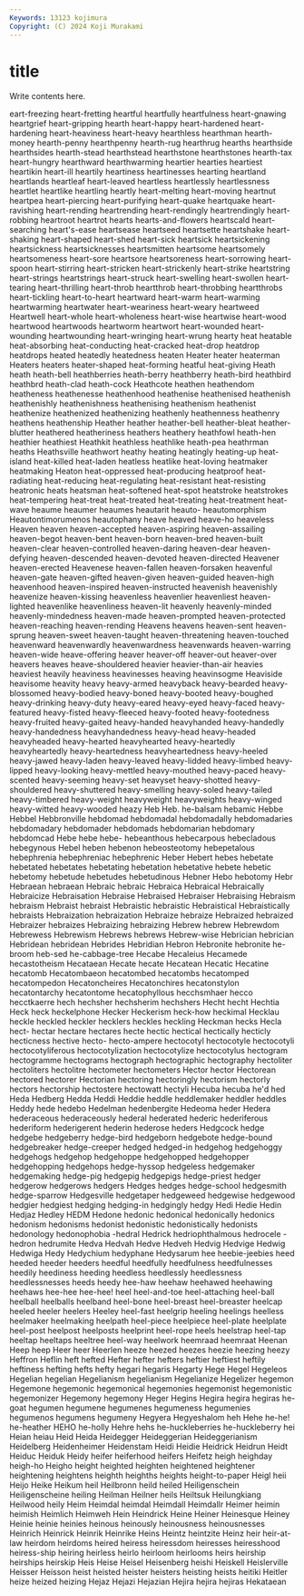 ```yaml
---
Keywords: 13123 kojimura
Copyright: (C) 2024 Koji Murakami
---
```


# title

Write contents here.



eart-freezing heart-fretting heartful heartfully heartfulness heart-gnawing heartgrief heart-gripping
hearth heart-happy heart-hardened heart-hardening heart-heaviness heart-heavy hearthless hearthman hearth-money hearth-penny
hearthpenny hearth-rug hearthrug hearths hearthside hearthsides hearth-stead hearthstead hearthstone hearthstones
hearth-tax heart-hungry hearthward hearthwarming heartier hearties heartiest heartikin heart-ill heartily
heartiness heartinesses hearting heartland heartlands heartleaf heart-leaved heartless heartlessly heartlessness
heartlet heartlike heartling heartly heart-melting heart-moving heartnut heartpea heart-piercing heart-purifying
heart-quake heartquake heart-ravishing heart-rending heartrending heart-rendingly heartrendingly heart-robbing heartroot heartrot
hearts hearts-and-flowers heartscald heart-searching heart's-ease heartsease heartseed heartsette heartshake heart-shaking
heart-shaped heart-shed heart-sick heartsick heartsickening heartsickness heartsicknesses heartsmitten heartsome heartsomely
heartsomeness heart-sore heartsore heartsoreness heart-sorrowing heart-spoon heart-stirring heart-stricken heart-strickenly heart-strike
heartstring heart-strings heartstrings heart-struck heart-swelling heart-swollen heart-tearing heart-thrilling heart-throb heartthrob
heart-throbbing heartthrobs heart-tickling heart-to-heart heartward heart-warm heart-warming heartwarming heartwater heart-weariness
heart-weary heartweed Heartwell heart-whole heart-wholeness heart-wise heartwise heart-wood heartwood heartwoods
heartworm heartwort heart-wounded heart-wounding heartwounding heart-wringing heart-wrung hearty heat heatable
heat-absorbing heat-conducting heat-cracked heat-drop heatdrop heatdrops heated heatedly heatedness heaten
Heater heater heaterman Heaters heaters heater-shaped heat-forming heatful heat-giving Heath
heath heath-bell heathberries heath-berry heathberry heath-bird heathbird heathbrd heath-clad heath-cock
Heathcote heathen heathendom heatheness heathenesse heathenhood heathenise heathenised heathenish heathenishly
heathenishness heathenising heathenism heathenist heathenize heathenized heathenizing heathenly heathenness heathenry
heathens heathenship Heather heather heather-bell heather-bleat heather-blutter heathered heatheriness heathers
heathery heathfowl heath-hen heathier heathiest Heathkit heathless heathlike heath-pea heathrman
heaths Heathsville heathwort heathy heating heatingly heating-up heat-island heat-killed heat-laden
heatless heatlike heat-loving heatmaker heatmaking Heaton heat-oppressed heat-producing heatproof heat-radiating
heat-reducing heat-regulating heat-resistant heat-resisting heatronic heats heatsman heat-softened heat-spot heatstroke
heatstrokes heat-tempering heat-treat heat-treated heat-treating heat-treatment heat-wave heaume heaumer heaumes
heautarit heauto- heautomorphism Heautontimorumenos heautophany heave heaved heave-ho heaveless Heaven
heaven heaven-accepted heaven-aspiring heaven-assailing heaven-begot heaven-bent heaven-born heaven-bred heaven-built heaven-clear
heaven-controlled heaven-daring heaven-dear heaven-defying heaven-descended heaven-devoted heaven-directed Heavener heaven-erected Heavenese
heaven-fallen heaven-forsaken heavenful heaven-gate heaven-gifted heaven-given heaven-guided heaven-high heavenhood heaven-inspired
heaven-instructed heavenish heavenishly heavenize heaven-kissing heavenless heavenlier heavenliest heaven-lighted heavenlike
heavenliness heaven-lit heavenly heavenly-minded heavenly-mindedness heaven-made heaven-prompted heaven-protected heaven-reaching heaven-rending
Heavens heavens heaven-sent heaven-sprung heaven-sweet heaven-taught heaven-threatening heaven-touched heavenward heavenwardly
heavenwardness heavenwards heaven-warring heaven-wide heave-offering heaver heaver-off heaver-out heaver-over heavers
heaves heave-shouldered heavier heavier-than-air heavies heaviest heavily heaviness heavinesses heaving
heavinsogme Heaviside heavisome heavity heavy heavy-armed heavyback heavy-bearded heavy-blossomed heavy-bodied
heavy-boned heavy-booted heavy-boughed heavy-drinking heavy-duty heavy-eared heavy-eyed heavy-faced heavy-featured heavy-fisted
heavy-fleeced heavy-footed heavy-footedness heavy-fruited heavy-gaited heavy-handed heavyhanded heavy-handedly heavy-handedness heavyhandedness
heavy-head heavy-headed heavyheaded heavy-hearted heavyhearted heavy-heartedly heavyheartedly heavy-heartedness heavyheartedness heavy-heeled
heavy-jawed heavy-laden heavy-leaved heavy-lidded heavy-limbed heavy-lipped heavy-looking heavy-mettled heavy-mouthed heavy-paced
heavy-scented heavy-seeming heavy-set heavyset heavy-shotted heavy-shouldered heavy-shuttered heavy-smelling heavy-soled heavy-tailed
heavy-timbered heavy-weight heavyweight heavyweights heavy-winged heavy-witted heavy-wooded heazy Heb Heb.
he-balsam hebamic Hebbe Hebbel Hebbronville hebdomad hebdomadal hebdomadally hebdomadaries hebdomadary
hebdomader hebdomads hebdomarian hebdomary hebdomcad Hebe hebe hebe- hebeanthous hebecarpous
hebecladous hebegynous Hebel heben hebenon hebeosteotomy hebepetalous hebephrenia hebephreniac hebephrenic
Heber Hebert hebes hebetate hebetated hebetates hebetating hebetation hebetative hebete
hebetic hebetomy hebetude hebetudes hebetudinous Hebner Hebo hebotomy Hebr Hebraean
hebraean Hebraic hebraic Hebraica Hebraical Hebraically Hebraicize Hebraisation Hebraise Hebraised
Hebraiser Hebraising Hebraism hebraism Hebraist hebraist Hebraistic hebraistic Hebraistical Hebraistically
hebraists Hebraization hebraization Hebraize hebraize Hebraized hebraized Hebraizer hebraizes Hebraizing
hebraizing Hebrew hebrew Hebrewdom Hebrewess Hebrewism Hebrews hebrews Hebrew-wise Hebrician
hebrician Hebridean hebridean Hebrides Hebridian Hebron Hebronite hebronite he-broom heb-sed
he-cabbage-tree Hecabe Hecaleius Hecamede hecastotheism Hecataean Hecate hecate Hecatean Hecatic
Hecatine hecatomb Hecatombaeon hecatombed hecatombs hecatomped hecatompedon Hecatoncheires Hecatonchires hecatonstylon
hecatontarchy hecatontome hecatophyllous hecchsmhaer hecco hecctkaerre hech hechsher hechsherim hechshers
Hecht hecht Hechtia Heck heck heckelphone Hecker Heckerism heck-how heckimal
Hecklau heckle heckled heckler hecklers heckles heckling Heckman hecks Hecla
hect- hectar hectare hectares hecte hectic hectical hectically hecticly hecticness
hective hecto- hecto-ampere hectocotyl hectocotyle hectocotyli hectocotyliferous hectocotylization hectocotylize hectocotylus
hectogram hectogramme hectograms hectograph hectographic hectography hectoliter hectoliters hectolitre hectometer
hectometers Hector hector Hectorean hectored hectorer Hectorian hectoring hectoringly hectorism
hectorly hectors hectorship hectostere hectowatt hectyli Hecuba hecuba he'd hed
Heda Hedberg Hedda Heddi Heddie heddle heddlemaker heddler heddles Heddy
hede hedebo Hedelman hedenbergite Hedeoma heder Hedera hederaceous hederaceously hederal
hederated hederic hederiferous hederiform hederigerent hederin hederose heders Hedgcock hedge
hedgebe hedgeberry hedge-bird hedgeborn hedgebote hedge-bound hedgebreaker hedge-creeper hedged hedged-in
hedgehog hedgehoggy hedgehogs hedgehop hedgehoppe hedgehopped hedgehopper hedgehopping hedgehops hedge-hyssop
hedgeless hedgemaker hedgemaking hedge-pig hedgepig hedgepigs hedge-priest hedger hedgerow hedgerows
hedgers Hedges hedges hedge-school hedgesmith hedge-sparrow Hedgesville hedgetaper hedgeweed hedgewise
hedgewood hedgier hedgiest hedging hedging-in hedgingly hedgy Hedi Hedie Hedin
Hedjaz Hedley HEDM Hedone hedonic hedonical hedonically hedonics hedonism hedonisms
hedonist hedonistic hedonistically hedonists hedonology hedonophobia -hedral Hedrick hedriophthalmous hedrocele
-hedron hedrumite Hedva Hedvah Hedve Hedveh Hedvig Hedvige Hedwig Hedwiga
Hedy Hedychium hedyphane Hedysarum hee heebie-jeebies heed heeded heeder heeders
heedful heedfully heedfulness heedfulnesses heedily heediness heeding heedless heedlessly heedlessness
heedlessnesses heeds heedy hee-haw heehaw heehawed heehawing heehaws hee-hee hee-hee!
heel heel-and-toe heel-attaching heel-ball heelball heelballs heelband heel-bone heel-breast heel-breaster
heelcap heeled heeler heelers Heeley heel-fast heelgrip heeling heelings heelless
heelmaker heelmaking heelpath heel-piece heelpiece heel-plate heelplate heel-post heelpost heelposts
heelprint heel-rope heels heelstrap heel-tap heeltap heeltaps heeltree heel-way heelwork
heemraad heemraat Heenan Heep heep Heer heer Heerlen heeze heezed
heezes heezie heezing heezy Heffron Heflin heft hefted Hefter hefter
hefters heftier heftiest heftily heftiness hefting hefts hefty hegari hegaris
Hegarty Hege Hegel Hegeleos Hegelian hegelian Hegelianism hegelianism Hegelianize Hegelizer
hegemon Hegemone hegemonic hegemonical hegemonies hegemonist hegemonistic hegemonizer Hegemony hegemony
Heger Hegins Hegira hegira hegiras he-goat hegumen hegumene hegumenes hegumeness
hegumenies hegumenos hegumens hegumeny Hegyera Hegyeshalom heh Hehe he-he! he-heather
HEHO he-holly Hehre hehs he-huckleberries he-huckleberry hei Heian heiau Heid
Heida Heidegger Heideggerian Heideggerianism Heidelberg Heidenheimer Heidenstam Heidi Heidie Heidrick
Heidrun Heidt Heiduc Heiduk Heidy heifer heiferhood heifers Heifetz heigh
heighday heigh-ho Heigho height heighted heighten heightened heightener heightening heightens
heighth heighths heights height-to-paper Heigl heii Heijo Heike Heikum heil
Heilbronn heild heiled Heiligenschein Heiligenscheine heiling Heilman Heilner heils Heiltsuk
Heilungkiang Heilwood heily Heim Heimdal heimdal Heimdall Heimdallr Heimer heimin
heimish Heimlich Heimweh Hein Heindrick Heine Heiner Heinesque Heiney Heinie
heinie heinies heinous heinously heinousness heinousnesses Heinrich Heinrick Heinrik Heinrike
Heins Heintz heintzite Heinz heir heir-at-law heirdom heirdoms heired heiress
heiressdom heiresses heiresshood heiress-ship heiring heirless heirlo heirloom heirlooms heirs
heirship heirships heirskip Heis Heise Heisel Heisenberg heishi Heiskell Heislerville
Heisser Heisson heist heisted heister heisters heisting heists heitiki Heitler
heize heized heizing Hejaz Hejazi Hejazian Hejira hejira hejiras Hekataean
